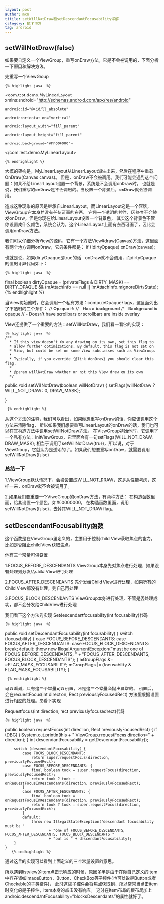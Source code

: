 ```yaml
---
layout: post
author: mxn
titile: setWillNotDraw和setDescendantFocusability详解
category: 技术博文
tag: android
---
```


## setWillNotDraw(false)

如果要自定义一个ViewGroup，重写onDraw方法，它是不会被调用的，下面分析一下原因和解决方法。

先重写一个ViewGroup

    {% highlight java  %}

<com.test.demo.MyLinearLayout xmlns:android="http://schemas.android.com/apk/res/android"

    android:id="@+id/ll_absolute"

    android:orientation="vertical"

    android:layout_width="fill_parent"

    android:layout_height="fill_parent"

    android:background="#FF000000">

</com.test.demo.MyLinearLayout>

    {% endhighlight %}
大概的架构是，MyLinearLayout从LinearLayout派生出来，然后在程序中重载OnDraw(Canvas canvas)。
但是，onDraw不会被调用。我们可能会遇到这个问题：如果不给LinearLayout设置一个背景，系统是不会调用onDraw时，
也就是说，我们重写的onDraw是不会调用的。当设置一个背景后，onDraw就会被调用。

造成这种现象的原因是继承自LinearLayout，而LinearLayout这是一个容器，ViewGroup它本身并没有任何可画的东西，
它是一个透明的控件，因些并不会触发onDraw，但是你现在给LinearLayout设置一个背景色，
其实这个背景色不管你设置成什么颜色，系统会认为，这个LinearLayout上面有东西可画了，因此会调用onDraw方法。

我们可以仔细分析View的源码，它有一个方法View#draw(Canvas)方法，这里面有两个地方调用onDraw，它的条件都是：
if (!dirtyOpaque) onDraw(canvas);

也就是说，如果dirtyOpaque是true的话，onDraw就不会调用，而dirtyOpaque的值的计算代码如下：

    {% highlight java  %}
final boolean dirtyOpaque = (privateFlags & DIRTY_MASK) == DIRTY_OPAQUE &&
                (mAttachInfo == null || !mAttachInfo.mIgnoreDirtyState);
    {% endhighlight %}

<!-- more -->

当View初始他时，它会调用一个私有方法：computeOpaqueFlags，这里面列出了不透明的三个条件：
// Opaque if:
//   - Has a background
//   - Background is opaque
//   - Doesn't have scrollbars or scrollbars are inside overlay

View还提供了一个重要的方法：setWillNotDraw，我们看一看它的实现：

    {% highlight java  %}
    /**
      * If this view doesn't do any drawing on its own, set this flag to
      * allow further optimizations. By default, this flag is not set on
      * View, but could be set on some View subclasses such as ViewGroup.
      *
      * Typically, if you override {@link #onDraw} you should clear this flag.
      *
      * @param willNotDraw whether or not this View draw on its own
      */
 public void setWillNotDraw(boolean willNotDraw) {
     setFlags(willNotDraw ? WILL_NOT_DRAW : 0, DRAW_MASK);

 }

     {% endhighlight %}

从这个方法的注释，我们可以看出，如果你想重写onDraw的话，你应该调用这个方法来清除flag，
所以如果我们想要重写LinearLayout的onDraw的话，我们也可以在其构造方法中调用setWillNotDraw方法。
在ViewGroup初始他时，它调用了一个私有方法：initViewGroup，它里面会有一句setFlags(WILL_NOT_DRAW, DRAW_MASK);
相当于调用了setWillNotDraw(true)，所以说，对于ViewGroup，它就认为是透明的了。如果我们想要重写onDraw，就需要调用setWillNotDraw(false)


### 总结一下

1.ViewGroup默认情况下，会被设置成WILL_NOT_DRAW，这是从性能考虑，这样一来，onDraw就不会被调用了。

2.如果我们要重要一个ViweGroup的onDraw方法，有两种方法：
在构造函数里面，给其设置一个颜色，如#00000000。
在构造函数里面，调用setWillNotDraw(false)，去掉其WILL_NOT_DRAW flag。


## setDescendantFocusability函数


这个函数是在ViewGroup里定义的，主要用于控制child View获取焦点的能力，比如是否阻止child View获取焦点。

他有三个常量可供设置

1.FOCUS_BEFORE_DESCENDANTS ViewGroup本身先对焦点进行处理，如果没有处理则分发给child View进行处理

2.FOCUS_AFTER_DESCENDANTS 先分发给Child View进行处理，如果所有的Child View都没有处理，则自己再处理

3.FOCUS_BLOCK_DESCENDANTS ViewGroup本身进行处理，不管是否处理成功，都不会分发给ChildView进行处理

我们看下这个方法的实现
Setdescendantfocusability(int focusability)代码

    {% highlight java  %}
public void setDescendantFocusability(int focusability) {
        switch (focusability) {
            case FOCUS_BEFORE_DESCENDANTS:
            case FOCUS_AFTER_DESCENDANTS:
            case FOCUS_BLOCK_DESCENDANTS:
                break;
            default:
                throw new IllegalArgumentException("must be one of FOCUS_BEFORE_DESCENDANTS, "
                        + "FOCUS_AFTER_DESCENDANTS, FOCUS_BLOCK_DESCENDANTS");
        }
        mGroupFlags &= ~FLAG_MASK_FOCUSABILITY;
        mGroupFlags |= (focusability & FLAG_MASK_FOCUSABILITY);
    }

     {% endhighlight %}

可以看到，只有这三个常量可以设置，不是这三个常量会抛出异常的。
设置后，会在requestFocus(int direction, Rect previouslyFocusedRect) 方法里根据设置进行相应的处理。来看下实现

Requestfocus(int direction, rect previouslyfocusedrect)代码

    {% highlight java  %}
public boolean requestFocus(int direction, Rect previouslyFocusedRect) {
        if (DBG) {
            System.out.println(this + " ViewGroup.requestFocus direction="
                    + direction);
        }
        int descendantFocusability = getDescendantFocusability();

        switch (descendantFocusability) {
            case FOCUS_BLOCK_DESCENDANTS:
                return super.requestFocus(direction, previouslyFocusedRect);
            case FOCUS_BEFORE_DESCENDANTS: {
                final boolean took = super.requestFocus(direction, previouslyFocusedRect);
                return took ? took : onRequestFocusInDescendants(direction, previouslyFocusedRect);
            }
            case FOCUS_AFTER_DESCENDANTS: {
                final boolean took = onRequestFocusInDescendants(direction, previouslyFocusedRect);
                return took ? took : super.requestFocus(direction, previouslyFocusedRect);
            }
            default:
                throw new IllegalStateException("descendant focusability must be "
                        + "one of FOCUS_BEFORE_DESCENDANTS, FOCUS_AFTER_DESCENDANTS, FOCUS_BLOCK_DESCENDANTS "
                        + "but is " + descendantFocusability);
        }
    }
       {% endhighlight %}

通过这里的实现可以看到上面定义的三个常量设置的意思。

所以遇到listview的item点击无响应的时候，原因多半是由于在你自己定义的Item中存在诸如ImageButton，Button，CheckBox等子控件(也可以说是Button或者Checkable的子类控件)，
此时这些子控件会将焦点获取到，所以常常当点击item时变化的是子控件，item本身的点击没有响应。
这时在Item布局的根布局加上android:descendantFocusability=”blocksDescendants”的属性就好了。